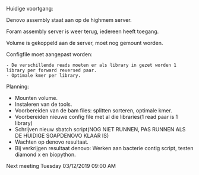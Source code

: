Huidige voortgang:

Denovo assembly staat aan op de highmem server.

Foram assembly server is weer terug, iedereen heeft toegang.

Volume is gekoppeld aan de server, moet nog gemount worden.

Configfile moet aangepast worden:

	- De verschillende reads moeten er als library in gezet worden 1 library per forward reversed paar.
	- Optimale kmer per library.
	
Planning:
- Mounten volume.
- Instaleren van de tools.
- Voorbereiden van de bam files: splitten sorteren, optimale kmer.
- Voorbereiden nieuwe config file met al die libraries(1 read paar is 1 library)
- Schrijven nieuw sbatch script(NOG NIET RUNNEN, PAS RUNNEN ALS DE HUIDIGE SOAPDENOVO KLAAR IS)
- Wachten op denovo resultaat.
- Bij verkrijgen resultaat denovo: Werken aan bacterie contig script, testen diamond x en biopython.

Next meeting 
Tuesday 03/12/2019 09:00 AM 
